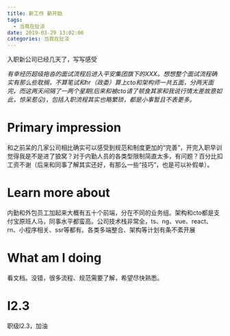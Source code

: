 ```yaml
---
title: 新工作 新开始
tags:
  - 当我在扯淡
date: 2019-03-29 13:02:00
categories: 当我在扯淡
---
```


入职新公司已经几天了，写写感受
<!-- more -->
*有幸经历超级拖沓的面试流程后进入平安集团旗下的XXX。想想整个面试流程确实有那么些耽搁，不算笔试和hr（政委）算上cto和架构师一共五面，分两天面完，而这两天间隔了一两个星期(后来和被cto请了顿食其家和我说行情太差故意如此，惊呆惹😮)，包括入职流程其实也略繁琐，都是小事暂且不表更多。*

# Primary impression
和之前呆的几家公司相比确实可以感受到规范和制度更加的“完善”，开完入职早训觉得我是不是进了狼窝？对于内勤人员的各类型限制简直太多，有问题？百分比扣工资不谢（后来和同事了解其实还好，有那么一些“技巧”，也是可以补假单）。

# Learn more about
内勤和外包员工加起来大概有五十个前端，分在不同的业务组。架构和cto都是支付宝原班人马，同事水平都蛮高。公司技术栈非常全，ts、ng、vue、react、rn、小程序相关、ssr等都有。各类多端整合、架构等计划有条不紊开展

# What am I doing
看文档。没错，很多流程、规范需要了解，希望尽快熟悉。

# I2.3
职级I2.3，加油